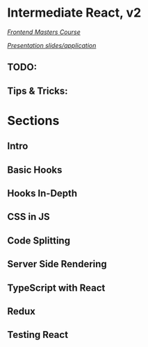 # Intermediate React, v2 #
*[Frontend Masters Course](https://frontendmasters.com/courses/intermediate-react-v2/)*


*[Presentation slides/application](https://btholt.github.io/complete-intro-to-react-v5/)*

## TODO: ##

## Tips & Tricks: ## 

# Sections #

## Intro ##

## Basic Hooks ##

## Hooks In-Depth ##

## CSS in JS ##

## Code Splitting ##

## Server Side Rendering ##

## TypeScript with React ##

## Redux ##

## Testing React ##
